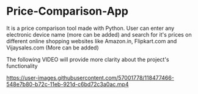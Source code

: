 # Price-Comparison-App

It is a price comparison tool made with Python. User can enter any electronic device name (more can be added) and search for it's prices on different online shopping websites like Amazon.in, Flipkart.com and Vijaysales.com (More can be added)

The following VIDEO will provide more clarity about the project's functionality

https://user-images.githubusercontent.com/57001778/118477466-548e7b80-b72c-11eb-921d-c6bd72c3a0ac.mp4

